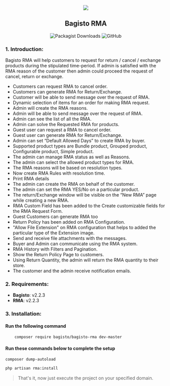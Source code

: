<p align="center">
    <img src="https://bagisto.com/wp-content/themes/bagisto/images/logo.png" />
    <h2 align="center">Bagisto RMA</h2>
</p>

<p align="center">
    <img alt="Packagist Downloads" src="https://img.shields.io/packagist/dt/bagisto/bagisto-rma"> <img alt="GitHub" src="https://img.shields.io/github/license/bagisto/bagisto-rma">
</p>

### 1. Introduction:

Bagisto RMA will help customers to request for return / cancel / exchange products during the stipulated time-period. If admin is satisfied with the RMA reason of the customer then admin could proceed the request of cancel, return or exchange.

* Customers can request RMA to cancel order.
* Customers can generate RMA for Return/Exchange.
* Customer will be able to send message over the request of RMA.
* Dynamic selection of items for an order for making RMA request.
* Admin will create the RMA reasons.
* Admin will be able to send message over the request of RMA.
* Admin can see the list of all the RMA.
* Admin can solve the Requested RMA for products.
* Guest user can request a RMA to cancel order.
* Guest user can generate RMA for Return/Exchange.
* Admin can set “Default Allowed Days” to create RMA by buyer.
* Supported product types are Bundle product, Grouped product, Configurable product, Simple product.
* The admin can manage RMA status as well as Reasons.
* The admin can select the allowed product types for RMA.
* The RMA reasons will be based on resolution types.
* Now create RMA Rules with resolution time.
* Print RMA details
* The admin can create the RMA on behalf of the customer.
* The admin can set the RMA YES/No on a particular product.
* The return/Exchange window will be visible on the “New RMA” page while creating a new RMA.
* RMA Custom Field has been added to the Create customizable fields for the RMA Request Form.
* Guest Customers can generate RMA too
* Return Policy has been added on RMA Configuration.
* "Allow File Extension" on RMA configuration that helps to added the particular type of the Extension image.
* Send and receive file attachments with the messages.
* Buyer and Admin can communicate using the RMA system.
* RMA History with Filters and Pagination.
* Show the Return Policy Page to customers.
* Using Return Quantity, the admin will return the RMA quantity to their store.
* The customer and the admin receive notification emails.

### 2. Requirements:

* **Bagisto**: v2.2.3
* **RMA**: v2.2.3

### 3. Installation:

#### Run the following command

```bash
    composer require bagisto/bagisto-rma dev-master
```

#### Run these commands below to complete the setup

```bash
composer dump-autoload

php artisan rma:install
```

> That's it, now just execute the project on your specified domain.